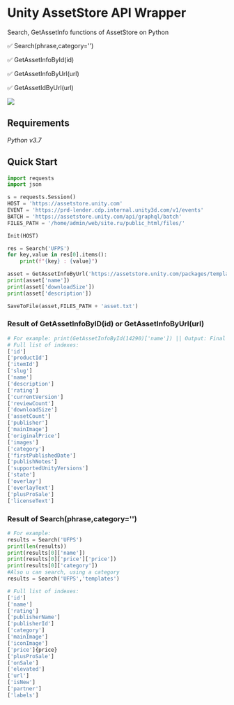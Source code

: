 # Unity AssetStore API Wrapper
Search, GetAssetInfo functions of AssetStore on Python

:white_check_mark:  Search(phrase,category='')  

:white_check_mark:  GetAssetInfoById(id)

:white_check_mark:  GetAssetInfoByUrl(url)

:white_check_mark:  GetAssetIdByUrl(url)

<a target="_blank" href="https://radikal.ru"><img src="https://c.radikal.ru/c08/2008/72/5ab6352567f4.png" /></a>

## Requirements

*Python v3.7*

## Quick Start
```python
import requests
import json

s = requests.Session()
HOST = 'https://assetstore.unity.com'
EVENT = 'https://prd-lender.cdp.internal.unity3d.com/v1/events'
BATCH = 'https://assetstore.unity.com/api/graphql/batch'
FILES_PATH = '/home/admin/web/site.ru/public_html/files/'

Init(HOST)

res = Search('UFPS')
for key,value in res[0].items():
    print(f"{key} : {value}")

asset = GetAssetInfoByUrl('https://assetstore.unity.com/packages/templates/systems/ufps-ultimate-fps-106748')
print(asset['name'])
print(asset['downloadSize'])
print(asset['description'])

SaveToFile(asset,FILES_PATH + 'asset.txt')

```

### Result of GetAssetInfoByID(id) or GetAssetInfoByUrl(url)
```python
# For example: print(GetAssetInfoById(14290)['name']) || Output: Final IK
# Full list of indexes:
['id']
['productId']
['itemId']
['slug']
['name']
['description']
['rating']
['currentVersion']
['reviewCount']
['downloadSize']
['assetCount']
['publisher']
['mainImage']
['originalPrice']
['images']
['category']
['firstPublishedDate']
['publishNotes']
['supportedUnityVersions']
['state']
['overlay']
['overlayText']
['plusProSale']
['licenseText']
```
### Result of Search(phrase,category='')
```python
# For example: 
results = Search('UFPS')
print(len(results))
print(results[0]['name'])
print(results[0]['price']['price'])
print(results[0]['category'])
#Also u can search, using a category
results = Search('UFPS','templates')

# Full list of indexes:
['id']
['name']
['rating']
['publisherName']
['publisherId']
['category']
['mainImage']
['iconImage']
['price']{price}        
['plusProSale']  
['onSale']
['elevated']     
['url']
['isNew']        
['partner']      
['labels']
```
